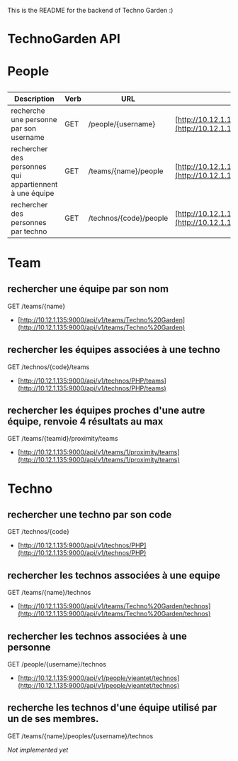 This is the README for the backend of Techno Garden :)

# TechnoGarden API

# People
## 

| Description									 | Verb          | URL | example |
| ------------- | ----------- | ----------- | ----------- |
| recherche une personne par son username	     | GET |  /people/{username} | [http://10.12.1.135:9000/api/v1/people/vjeantet](http://10.12.1.135:9000/api/v1/people/vjeantet) |
| rechercher des personnes qui appartiennent à une équipe|GET| /teams/{name}/people | [http://10.12.1.135:9000/api/v1/teams/Techno%20Garden/people](http://10.12.1.135:9000/api/v1/teams/Techno%20Garden/people) |
| rechercher des personnes par techno | GET| /technos/{code}/people | [http://10.12.1.135:9000/api/v1/technos/PHP/people](http://10.12.1.135:9000/api/v1/technos/PHP/people) |

# Team
## rechercher une équipe par son nom
GET /teams/{name}

* [http://10.12.1.135:9000/api/v1/teams/Techno%20Garden](http://10.12.1.135:9000/api/v1/teams/Techno%20Garden)

## rechercher les équipes associées à une techno
GET /technos/{code}/teams

* [http://10.12.1.135:9000/api/v1/technos/PHP/teams](http://10.12.1.135:9000/api/v1/technos/PHP/teams)

## rechercher les équipes proches d'une autre équipe, renvoie 4 résultats au max
GET /teams/{teamid}/proximity/teams

* [http://10.12.1.135:9000/api/v1/teams/1/proximity/teams](http://10.12.1.135:9000/api/v1/teams/1/proximity/teams)

# Techno

## rechercher une techno par son code
GET /technos/{code}

* [http://10.12.1.135:9000/api/v1/technos/PHP](http://10.12.1.135:9000/api/v1/technos/PHP)

## rechercher les technos associées à une equipe
GET /teams/{name}/technos

* [http://10.12.1.135:9000/api/v1/teams/Techno%20Garden/technos](http://10.12.1.135:9000/api/v1/teams/Techno%20Garden/technos)

## rechercher les technos associées à une personne
GET /people/{username}/technos

* [http://10.12.1.135:9000/api/v1/people/vjeantet/technos](http://10.12.1.135:9000/api/v1/people/vjeantet/technos)


## recherche les technos d'une équipe utilisé par un de ses membres.
GET /teams/{name}/peoples/{username}/technos

*Not implemented yet*
 
